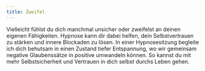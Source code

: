 ```yaml
---
title: Zweifel
---
```


Vielleicht fühlst du dich manchmal unsicher oder zweifelst an deinen eigenen Fähigkeiten. Hypnose kann dir dabei helfen, dein Selbstvertrauen zu stärken und innere Blockaden zu lösen. In einer Hypnosesitzung begleite ich dich behutsam in einen Zustand tiefer Entspannung, wo wir gemeinsam negative Glaubenssätze in positive umwandeln können. So kannst du mit mehr Selbstsicherheit und Vertrauen in dich selbst durchs Leben gehen.
